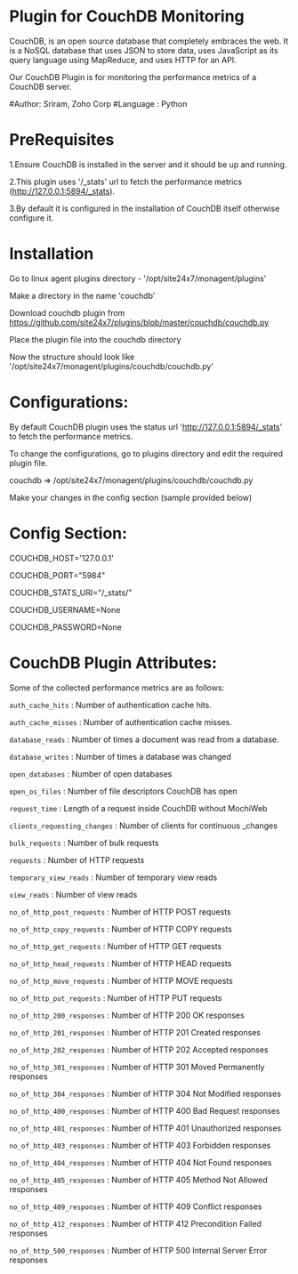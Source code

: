 Plugin for CouchDB Monitoring
==============================

CouchDB, is an open source database that completely embraces the web. It is a NoSQL database that uses JSON to store data, uses JavaScript as its query language using MapReduce, and uses HTTP for an API.

Our CouchDB Plugin is for monitoring the performance metrics of a CouchDB server. 

#Author: Sriram, Zoho Corp
#Language : Python

PreRequisites
=============

1.Ensure CouchDB is installed in the server and it should be up and running.

2.This plugin uses '/_stats' url to fetch the performance metrics (http://127.0.0.1:5894/_stats).

3.By default it is configured in the installation of CouchDB itself otherwise configure it.

Installation
=============

Go to linux agent plugins directory - '/opt/site24x7/monagent/plugins'

Make a directory in the name 'couchdb'

Download couchdb plugin from https://github.com/site24x7/plugins/blob/master/couchdb/couchdb.py

Place the plugin file into the couchdb directory

Now the structure should look like '/opt/site24x7/monagent/plugins/couchdb/couchdb.py'


Configurations:
==============

By default CouchDB plugin uses the status url 'http://127.0.0.1:5894/_stats' to fetch the performance metrics.

To change the configurations, go to plugins directory and edit the required plugin file.

couchdb => /opt/site24x7/monagent/plugins/couchdb/couchdb.py

Make your changes in the config section (sample provided below)


Config Section:
==============

COUCHDB_HOST='127.0.0.1'

COUCHDB_PORT="5984"

COUCHDB_STATS_URI="/_stats/"

COUCHDB_USERNAME=None

COUCHDB_PASSWORD=None


CouchDB Plugin Attributes:
=======================

Some of the collected performance metrics are as follows:

`auth_cache_hits` : Number of authentication cache hits.

`auth_cache_misses` : Number of authentication cache misses.

`database_reads` : Number of times a document was read from a database.

`database_writes` : Number of times a database was changed

`open_databases` : Number of open databases

`open_os_files` : Number of file descriptors CouchDB has open

`request_time` : Length of a request inside CouchDB without MochiWeb

`clients_requesting_changes` : Number of clients for continuous _changes

`bulk_requests` : Number of bulk requests

`requests` : Number of HTTP requests

`temporary_view_reads` : Number of temporary view reads

`view_reads` : Number of view reads

`no_of_http_post_requests` : Number of HTTP POST requests

`no_of_http_copy_requests` : Number of HTTP COPY requests

`no_of_http_get_requests` : Number of HTTP GET requests

`no_of_http_head_requests` : Number of HTTP HEAD requests

`no_of_http_move_requests` : Number of HTTP MOVE requests

`no_of_http_put_requests` :  Number of HTTP PUT requests

`no_of_http_200_responses` : Number of HTTP 200 OK responses

`no_of_http_201_responses` : Number of HTTP 201 Created responses

`no_of_http_202_responses` : Number of HTTP 202 Accepted responses

`no_of_http_301_responses` : Number of HTTP 301 Moved Permanently responses

`no_of_http_304_responses` : Number of HTTP 304 Not Modified responses

`no_of_http_400_responses` : Number of HTTP 400 Bad Request responses

`no_of_http_401_responses` : Number of HTTP 401 Unauthorized responses

`no_of_http_403_responses` : Number of HTTP 403 Forbidden responses

`no_of_http_404_responses` : Number of HTTP 404 Not Found responses

`no_of_http_405_responses` : Number of HTTP 405 Method Not Allowed responses

`no_of_http_409_responses` : Number of HTTP 409 Conflict responses

`no_of_http_412_responses` : Number of HTTP 412 Precondition Failed responses

`no_of_http_500_responses` : Number of HTTP 500 Internal Server Error responses
